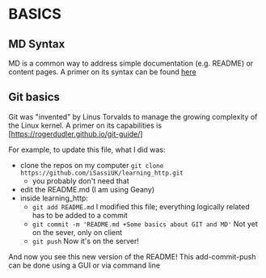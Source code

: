 # BASICS
## MD Syntax
MD is a common way to address simple documentation (e.g. README) or content pages. A primer on its syntax can be found [here](https://github.com/tchapi/markdown-cheatsheet/blob/master/README.md "Markdown Cheatsheet")

## Git basics
Git was "invented" by Linus Torvalds to manage the growing complexity of the Linux kernel. A primer on its capabilities is [https://rogerdudler.github.io/git-guide/]

For example, to update this file, what I did was:
- clone the repos on my computer `git clone https://github.com/iSassiUK/learning_http.git`
  - you probably don't need that
- edit the README.md (I am using Geany)
- inside learning_http:
  - `git add README.md` I modified this file; everything logically related has to be added to a commit
  - `git commit -m 'README.md +Some basics about GIT and MD'` Not yet on the sever, only on client
  - `git push` Now it's on the server!

And now you see this new version of the README! This add-commit-push can be done using a GUI or via command line



